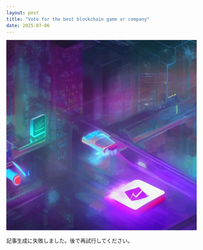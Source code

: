```yaml
---
layout: post
title: "Vote for the best blockchain game or company"
date: 2025-07-06
---
```


![記事画像](assets/images/20250706_web3.png)

記事生成に失敗しました。後で再試行してください。

